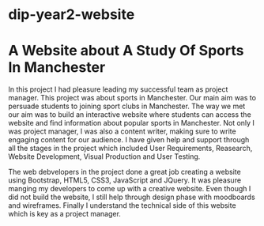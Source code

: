 # dip-year2-website
# A Website about A Study Of Sports In Manchester

In this project I had pleasure leading my successful team as project manager. This project was about sports in Manchester. 
Our main aim was to persuade students to joining sport clubs in Manchester. The way we met our aim was to build an interactive
website where students can access the website and find information about popular sports in Manchester. 
Not only I was project manager, I was also a content writer, making sure to write engaging content for our audience. I have given help and support through all the
stages in the project which included User Requirements, Reasearch, Website Development, Visual Production and User Testing. 

The web debvelopers in the project done a great job creating a website using Bootstrap, HTML5, CSS3, JavaScript and JQuery. It 
was pleasure manging my developers to come up with a creative website. Even though I did not build the website, 
I still help through design phase with moodboards and wireframes. Finally I understand the technical side of this website which
is key as a project manager. 



